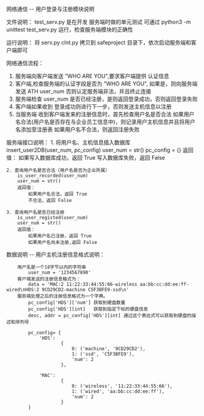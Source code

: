网络通信 -- 用户登录与注册模块说明

文件说明：
	test_serv.py 是在开发 服务端时做的单元测试
	可通过 python3 -m unittest test_serv.py 运行，检查服务端模块的正确性

运行说明：
	将 serv.py clnt.py 拷贝到 safeproject 目录下，依次启动服务端和客户端即可


网络通信流程：
1. 服务端向客户端发送 "WHO ARE YOU",要求客户端提供 认证信息
2. 客户端,检查服务端的认证字段是否为 "WHO ARE YOU", 
	如果是，则向服务端发送 ATH user_num
	否则认定服务端非法，并且终止连接
3. 服务端检查 user_num 是否已经注册，是则返回登录成功，否则返回登录失败
4. 客户端如果收到 登录成功则进行下一步，否则发送主机信息以注册
5. 当服务端 收到客户端发来的注册信息时，首先检查用户名是否合法
	如果用户名合法(用户名是否存在与企业员工信息中)，则记录用户主机信息并且将用户名添加至注册表
	如果用户名不合法，则返回注册失败

服务端接口说明：
	1. 将用户名、主机信息插入数据库
		insert_user2DB(user_num, pc_config)
		user_num = str()
		pc_config = {}
		返回值：
			如果写入数据库成功，返回 True
			写入数据库失败，返回 False

	2. 查询用户名是否合法（用户名是否为企业所属）
		is_user_recorded(user_num)
		user_num = str()
		返回值：
			如果用户名合法，返回 True
			不合法，返回 False

	3. 查询用户名是否已经注册
		is_user_registed(user_num)
		user_num = str()
		返回值：
			如果用户名已注册，返回 True
			如果用户名尚未注册,返回 False
		

数据说明 -- 用户主机注册信息格式说明：

		用户名是一个18字节以内的字符串
			user_num = '1234567890'
		客户端发送的注册信息格式为：
			data = 'MAC:2 11:22:33:44:55:66-wireless aa:bb:cc:dd:ee:ff-wired\nHDS:2 9CD29CD2-machine C5F3BFE9-ssd\n'
		服务端处理之后的注册信息格式为一个字典。
			pc_config['HDS']['num'] 获取到硬盘数量	
			pc_config['HDS'][int]   获取到指定下标的硬盘信息
			desc, addr = pc_config['HDS'][int] 通过这个表达式可以获取到硬盘的描述和序列号

			pc_config= {
				'HDS': 
						{
							0: ('machine', '9CD29CD2'), 
							1: ('ssd', 'C5F3BFE9'), 
							'num': 2
						}, 

				'MAC': 
						{
							0: ('wireless', '11:22:33:44:55:66'), 
							1: ('wired', 'aa:bb:cc:dd:ee:ff'), 
							'num': 2
						}
			}

